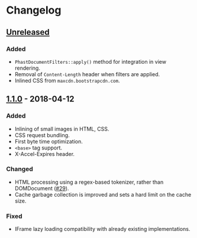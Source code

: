 # Changelog

## [Unreleased]

### Added
* `PhastDocumentFilters::apply()` method for integration in view rendering.
* Removal of `Content-Length` header when filters are applied.
* Inlined CSS from `maxcdn.bootstrapcdn.com`.

## [1.1.0] - 2018-04-12

### Added
* Inlining of small images in HTML, CSS.
* CSS request bundling.
* First byte time optimization.
* `<base>` tag support.
* X-Accel-Expires header.

### Changed
* HTML processing using a regex-based tokenizer, rather than DOMDocument ([#29]).
* Cache garbage collection is improved and sets a hard limit on the cache size.

### Fixed
* IFrame lazy loading compatibility with already existing implementations.


[Unreleased]: https://github.com/kiboit/phast/compare/1.1.0...master
[1.1.0]: https://github.com/kiboit/phast/compare/1.0.0...1.1.0
[#29]: https://github.com/kiboit/phast/pull/29
